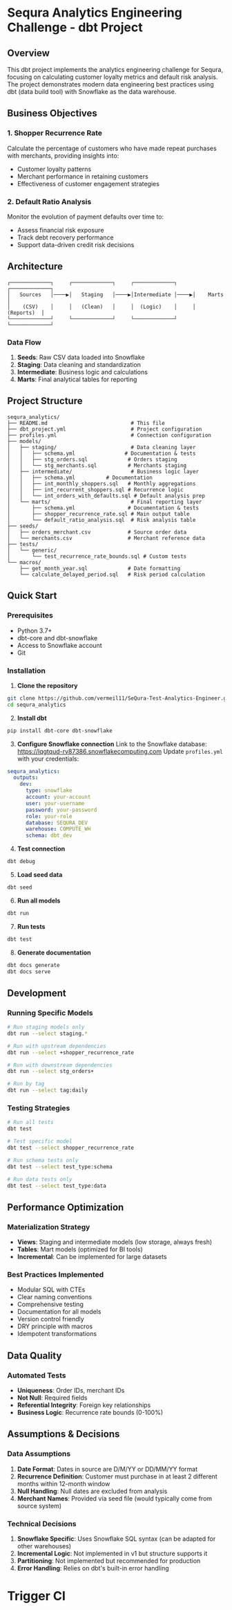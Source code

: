 # Sequra Analytics Engineering Challenge - dbt Project

## Overview

This dbt project implements the analytics engineering challenge for Sequra, focusing on calculating customer loyalty metrics and default risk analysis. The project demonstrates modern data engineering best practices using dbt (data build tool) with Snowflake as the data warehouse.

## Business Objectives

### 1. Shopper Recurrence Rate
Calculate the percentage of customers who have made repeat purchases with merchants, providing insights into:
- Customer loyalty patterns
- Merchant performance in retaining customers
- Effectiveness of customer engagement strategies

### 2. Default Ratio Analysis
Monitor the evolution of payment defaults over time to:
- Assess financial risk exposure
- Track debt recovery performance
- Support data-driven credit risk decisions

## Architecture

```
┌─────────────┐     ┌─────────────┐     ┌─────────────┐     ┌─────────────┐
│   Sources   │────▶│   Staging   │────▶│Intermediate │────▶│    Marts    │
│    (CSV)    │     │   (Clean)   │     │  (Logic)    │     │  (Reports)  │
└─────────────┘     └─────────────┘     └─────────────┘     └─────────────┘
```

### Data Flow
1. **Seeds**: Raw CSV data loaded into Snowflake
2. **Staging**: Data cleaning and standardization
3. **Intermediate**: Business logic and calculations
4. **Marts**: Final analytical tables for reporting

## Project Structure

```
sequra_analytics/
├── README.md                           # This file
├── dbt_project.yml                     # Project configuration
├── profiles.yml                        # Connection configuration
├── models/
│   ├── staging/                        # Data cleaning layer
│   │   ├── schema.yml                # Documentation & tests
│   │   ├── stg_orders.sql             # Orders staging
│   │   └── stg_merchants.sql          # Merchants staging
│   ├── intermediate/                   # Business logic layer
│   │   ├── schema.yml          # Documentation
│   │   ├── int_monthly_shoppers.sql   # Monthly aggregations
│   │   ├── int_recurrent_shoppers.sql # Recurrence logic
│   │   └── int_orders_with_defaults.sql # Default analysis prep
│   └── marts/                          # Final reporting layer
│       ├── schema.yml                 # Documentation & tests
│       ├── shopper_recurrence_rate.sql # Main output table
│       └── default_ratio_analysis.sql  # Risk analysis table
├── seeds/
│   ├── orders_merchant.csv            # Source order data
│   └── merchants.csv                  # Merchant reference data
├── tests/
│   └── generic/
│       └── test_recurrence_rate_bounds.sql # Custom tests
└── macros/
    ├── get_month_year.sql             # Date formatting
    └── calculate_delayed_period.sql   # Risk period calculation
```

## Quick Start

### Prerequisites
- Python 3.7+
- dbt-core and dbt-snowflake
- Access to Snowflake account
- Git

### Installation

1. **Clone the repository**
```bash
git clone https://github.com/vermeil11/SeQura-Test-Analytics-Engineer.git
cd sequra_analytics
```

2. **Install dbt**
```bash
pip install dbt-core dbt-snowflake
```

3. **Configure Snowflake connection**
Link to the Snowflake database: https://lqgtqud-rv87386.snowflakecomputing.com
Update `profiles.yml` with your credentials:
```yaml
sequra_analytics:
  outputs:
    dev:
      type: snowflake
      account: your-account
      user: your-username
      password: your-password
      role: your-role
      database: SEQURA_DEV
      warehouse: COMPUTE_WH
      schema: dbt_dev
```

4. **Test connection**
```bash
dbt debug
```

5. **Load seed data**
```bash
dbt seed
```

6. **Run all models**
```bash
dbt run
```

7. **Run tests**
```bash
dbt test
```

8. **Generate documentation**
```bash
dbt docs generate
dbt docs serve
```

## Development

### Running Specific Models

```bash
# Run staging models only
dbt run --select staging.*

# Run with upstream dependencies
dbt run --select +shopper_recurrence_rate

# Run with downstream dependencies
dbt run --select stg_orders+

# Run by tag
dbt run --select tag:daily
```

### Testing Strategies

```bash
# Run all tests
dbt test

# Test specific model
dbt test --select shopper_recurrence_rate

# Run schema tests only
dbt test --select test_type:schema

# Run data tests only
dbt test --select test_type:data
```

## Performance Optimization

### Materialization Strategy
- **Views**: Staging and intermediate models (low storage, always fresh)
- **Tables**: Mart models (optimized for BI tools)
- **Incremental**: Can be implemented for large datasets

### Best Practices Implemented
- Modular SQL with CTEs
- Clear naming conventions
- Comprehensive testing
- Documentation for all models
- Version control friendly
- DRY principle with macros
- Idempotent transformations

## Data Quality

### Automated Tests
- **Uniqueness**: Order IDs, merchant IDs
- **Not Null**: Required fields
- **Referential Integrity**: Foreign key relationships
- **Business Logic**: Recurrence rate bounds (0-100%)

## Assumptions & Decisions

### Data Assumptions
1. **Date Format**: Dates in source are D/M/YY or DD/MM/YY format
2. **Recurrence Definition**: Customer must purchase in at least 2 different months within 12-month window
3. **Null Handling**: Null dates are excluded from analysis
4. **Merchant Names**: Provided via seed file (would typically come from source system)

### Technical Decisions
1. **Snowflake Specific**: Uses Snowflake SQL syntax (can be adapted for other warehouses)
2. **Incremental Logic**: Not implemented in v1 but structure supports it
3. **Partitioning**: Not implemented but recommended for production
4. **Error Handling**: Relies on dbt's built-in error handling
# Trigger CI
